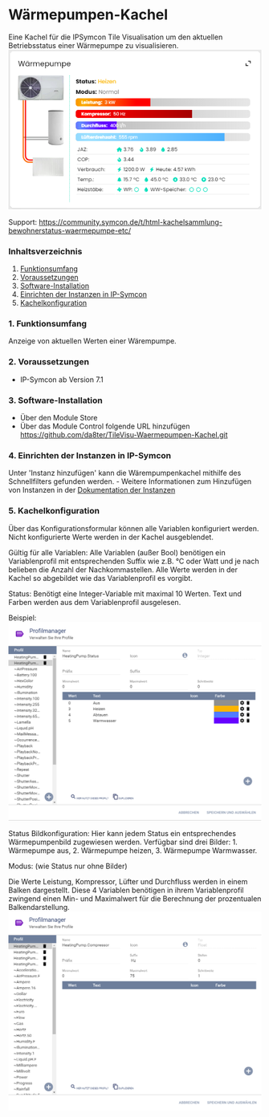 # Wärmepumpen-Kachel
Eine Kachel für die IPSymcon Tile Visualisation um den aktuellen Betriebsstatus einer Wärmepumpe zu visualisieren.
![Wärmepumpen-Kachel](https://github.com/da8ter/images/blob/main/heatpump_kachel.png)

Support: https://community.symcon.de/t/html-kachelsammlung-bewohnerstatus-waermepumpe-etc/

### Inhaltsverzeichnis

1. [Funktionsumfang](#1-funktionsumfang)
2. [Voraussetzungen](#2-voraussetzungen)
3. [Software-Installation](#3-software-installation)
4. [Einrichten der Instanzen in IP-Symcon](#4-einrichten-der-instanzen-in-ip-symcon)
5. [Kachelkonfiguration](#5-Kachelkonfiguration)

### 1. Funktionsumfang
Anzeige von aktuellen Werten einer Wärempumpe.

### 2. Voraussetzungen

- IP-Symcon ab Version 7.1

### 3. Software-Installation

* Über den Module Store
* Über das Module Control folgende URL hinzufügen
https://github.com/da8ter/TileVisu-Waermepumpen-Kachel.git

### 4. Einrichten der Instanzen in IP-Symcon

 Unter 'Instanz hinzufügen' kann die Wärempumpenkachel mithilfe des Schnellfilters gefunden werden.
	- Weitere Informationen zum Hinzufügen von Instanzen in der [Dokumentation der Instanzen](https://www.symcon.de/service/dokumentation/konzepte/instanzen/#Instanz_hinzufügen)

### 5. Kachelkonfiguration

Über das Konfigurationsformular können alle Variablen konfiguriert werden. Nicht konfigurierte Werte werden in der Kachel ausgeblendet.

Gültig für alle Variablen:
Alle Variablen (außer Bool) benötigen ein Variablenprofil mit entsprechenden Suffix wie z.B. °C oder Watt und je nach belieben die Anzahl der Nachkommastellen. Alle Werte werden in der Kachel so abgebildet wie das Variablenprofil es vorgibt.

Status:
Benötigt eine Integer-Variable mit maximal 10 Werten. Text und Farben werden aus dem Variablenprofil ausgelesen.

Beispiel:
![Variablenprofil für den Status](https://github.com/da8ter/images/blob/main/heatpump_status_profil.png)

Status Bildkonfiguration:
Hier kann jedem Status ein entsprechendes Wärmepumpenbild zugewiesen werden. Verfügbar sind drei Bilder: 1. Wärmepumpe aus, 2. Wärmepumpe heizen, 3. Wärmepumpe Warmwasser.

Modus: (wie Status nur ohne Bilder)

Die Werte Leistung, Kompressor, Lüfter und Durchfluss werden in einem Balken dargestellt. Diese 4 Variablen benötigen in ihrem Variablenprofil zwingend einen Min- und Maximalwert für die Berechnung der prozentualen Balkendarstellung.
![Variablenprofil für den Status](https://github.com/da8ter/images/blob/main/heatpump_balken_profil.png)

